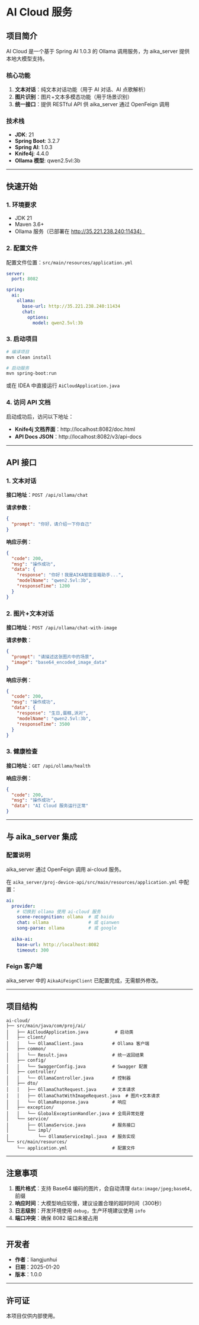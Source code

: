 # AI Cloud 服务

## 项目简介

AI Cloud 是一个基于 Spring AI 1.0.3 的 Ollama 调用服务，为 aika_server 提供本地大模型支持。

### 核心功能

1. **文本对话**：纯文本对话功能（用于 AI 对话、AI 点歌解析）
2. **图片识别**：图片+文本多模态功能（用于场景识别）
3. **统一接口**：提供 RESTful API 供 aika_server 通过 OpenFeign 调用

### 技术栈

- **JDK**: 21
- **Spring Boot**: 3.2.7
- **Spring AI**: 1.0.3
- **Knife4j**: 4.4.0
- **Ollama 模型**: qwen2.5vl:3b

---

## 快速开始

### 1. 环境要求

- JDK 21
- Maven 3.6+
- Ollama 服务（已部署在 http://35.221.238.240:11434）

### 2. 配置文件

配置文件位置：`src/main/resources/application.yml`

```yaml
server:
  port: 8082

spring:
  ai:
    ollama:
      base-url: http://35.221.238.240:11434
      chat:
        options:
          model: qwen2.5vl:3b
```

### 3. 启动项目

```bash
# 编译项目
mvn clean install

# 启动服务
mvn spring-boot:run
```

或在 IDEA 中直接运行 `AiCloudApplication.java`

### 4. 访问 API 文档

启动成功后，访问以下地址：
- **Knife4j 文档界面**：http://localhost:8082/doc.html
- **API Docs JSON**：http://localhost:8082/v3/api-docs

---

## API 接口

### 1. 文本对话

**接口地址**：`POST /api/ollama/chat`

**请求参数**：
```json
{
  "prompt": "你好，请介绍一下你自己"
}
```

**响应示例**：
```json
{
  "code": 200,
  "msg": "操作成功",
  "data": {
    "response": "你好！我是AIKA智能音箱助手...",
    "modelName": "qwen2.5vl:3b",
    "responseTime": 1200
  }
}
```

### 2. 图片+文本对话

**接口地址**：`POST /api/ollama/chat-with-image`

**请求参数**：
```json
{
  "prompt": "请描述这张图片中的场景",
  "image": "base64_encoded_image_data"
}
```

**响应示例**：
```json
{
  "code": 200,
  "msg": "操作成功",
  "data": {
    "response": "生日,蛋糕,派对",
    "modelName": "qwen2.5vl:3b",
    "responseTime": 3500
  }
}
```

### 3. 健康检查

**接口地址**：`GET /api/ollama/health`

**响应示例**：
```json
{
  "code": 200,
  "msg": "操作成功",
  "data": "AI Cloud 服务运行正常"
}
```

---

## 与 aika_server 集成

### 配置说明

aika_server 通过 OpenFeign 调用 ai-cloud 服务。

在 `aika_server/proj-device-api/src/main/resources/application.yml` 中配置：

```yaml
ai:
  provider:
    # 切换到 ollama 使用 ai-cloud 服务
    scene-recognition: ollama  # 或 baidu
    chat: ollama               # 或 qianwen
    song-parse: ollama         # 或 google
  
  aika-ai:
    base-url: http://localhost:8082
    timeout: 300
```

### Feign 客户端

aika_server 中的 `AikaAiFeignClient` 已配置完成，无需额外修改。

---

## 项目结构

```
ai-cloud/
├── src/main/java/com/proj/ai/
│   ├── AiCloudApplication.java          # 启动类
│   ├── client/
│   │   └── OllamaClient.java           # Ollama 客户端
│   ├── common/
│   │   └── Result.java                 # 统一返回结果
│   ├── config/
│   │   └── SwaggerConfig.java          # Swagger 配置
│   ├── controller/
│   │   └── OllamaController.java       # 控制器
│   ├── dto/
│   │   ├── OllamaChatRequest.java      # 文本请求
│   │   ├── OllamaChatWithImageRequest.java  # 图片+文本请求
│   │   └── OllamaResponse.java         # 响应
│   ├── exception/
│   │   └── GlobalExceptionHandler.java # 全局异常处理
│   └── service/
│       ├── OllamaService.java          # 服务接口
│       └── impl/
│           └── OllamaServiceImpl.java  # 服务实现
└── src/main/resources/
    └── application.yml                 # 配置文件
```

---

## 注意事项

1. **图片格式**：支持 Base64 编码的图片，会自动清理 `data:image/jpeg;base64,` 前缀
2. **响应时间**：大模型响应较慢，建议设置合理的超时时间（300秒）
3. **日志级别**：开发环境使用 `debug`，生产环境建议使用 `info`
4. **端口冲突**：确保 8082 端口未被占用

---

## 开发者

- **作者**：liangjunhui
- **日期**：2025-01-20
- **版本**：1.0.0

---

## 许可证

本项目仅供内部使用。

